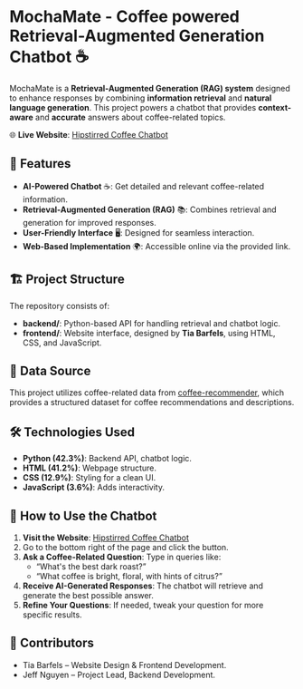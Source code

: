 # MochaMate - Coffee powered Retrieval-Augmented Generation Chatbot ☕

MochaMate is a **Retrieval-Augmented Generation (RAG) system** designed to enhance responses by combining **information retrieval** and **natural language generation**. This project powers a chatbot that provides **context-aware** and **accurate** answers about coffee-related topics.

🌐 **Live Website**: [Hipstirred Coffee Chatbot](https://hipstirredcoffee.netlify.app/)

## 🚀 Features

- **AI-Powered Chatbot** ☕: Get detailed and relevant coffee-related information.
- **Retrieval-Augmented Generation (RAG)** 📚: Combines retrieval and generation for improved responses.
- **User-Friendly Interface** 🖥️: Designed for seamless interaction.
- **Web-Based Implementation** 🌍: Accessible online via the provided link.

## 🏗️ Project Structure

The repository consists of:

- **backend/**: Python-based API for handling retrieval and chatbot logic.
- **frontend/**: Website interface, designed by **Tia Barfels**, using HTML, CSS, and JavaScript.

## 📖 Data Source

This project utilizes coffee-related data from [coffee-recommender](https://github.com/toferk/coffee-recommender), which provides a structured dataset for coffee recommendations and descriptions.

## 🛠️ Technologies Used

- **Python (42.3%)**: Backend API, chatbot logic.
- **HTML (41.2%)**: Webpage structure.
- **CSS (12.9%)**: Styling for a clean UI.
- **JavaScript (3.6%)**: Adds interactivity.

## 📖 How to Use the Chatbot

1. **Visit the Website**: [Hipstirred Coffee Chatbot](https://hipstirredcoffee.netlify.app/)
2. Go to the bottom right of the page and click the button.
3. **Ask a Coffee-Related Question**: Type in queries like:
   - “What's the best dark roast?”
   - “What coffee is bright, floral, with hints of citrus?”
4. **Receive AI-Generated Responses**: The chatbot will retrieve and generate the best possible answer.
5. **Refine Your Questions**: If needed, tweak your question for more specific results.

## 👥 Contributors
- Tia Barfels – Website Design & Frontend Development.
- Jeff Nguyen – Project Lead, Backend Development.
